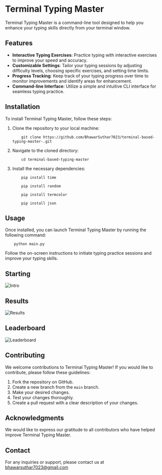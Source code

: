 # Terminal Typing Master
Terminal Typing Master is a command-line tool designed to help you enhance your typing skills directly from your terminal window.
## Features
- **Interactive Typing Exercises**: Practice typing with interactive exercises to improve your speed and accuracy.
- **Customizable Settings**: Tailor your typing sessions by adjusting difficulty levels, choosing specific exercises, and setting time limits.
- **Progress Tracking**: Keep track of your typing progress over time to monitor improvements and identify areas for enhancement.
- **Command-line Interface**: Utilize a simple and intuitive CLI interface for seamless typing practice.
## Installation
To install Terminal Typing Master, follow these steps:
1. Clone the repository to your local machine:
    ```
        git clone https://github.com/BhawarSuthar7023/terminal-based-typing-master-.git
    ```
2. Navigate to the cloned directory:
    ```
        cd terminal-based-typing-master
    ```
3. Install the necessary dependencies:
    ```
        pip install time
    ```
    ```
        pip install random
    ```
    ```
        pip install termcolor
    ```
    ```
        pip install json
    ```
## Usage
Once installed, you can launch Terminal Typing Master by running the following command:
```
    python main.py
```
Follow the on-screen instructions to initiate typing practice sessions and improve your typing skills.
## Starting
![Intro](starting.png)
## Results
![Results](result.png)
## Leaderboard
![Leaderboard](leaderboard.png)
## Contributing
We welcome contributions to Terminal Typing Master! If you would like to contribute, please follow these guidelines:
1. Fork the repository on GitHub.
2. Create a new branch from the `main` branch.
3. Make your desired changes.
4. Test your changes thoroughly.
5. Create a pull request with a clear description of your changes.
## Acknowledgments
We would like to express our gratitude to all contributors who have helped improve Terminal Typing Master.
## Contact
For any inquiries or support, please contact us at [bhawarsuthar7023@gmail.com](mailto:bhawarsuthar7023@gmail.com)